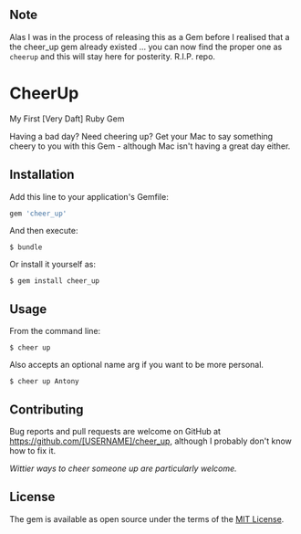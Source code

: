 ## Note

Alas I was in the process of releasing this as a Gem before I realised that a the cheer_up gem already existed ... you can now find the proper one as `cheerup` and this will stay here for posterity. R.I.P. repo.

# CheerUp

My First [Very Daft] Ruby Gem

Having a bad day? Need cheering up? Get your Mac to say something cheery to you with this Gem - although Mac isn't having a great day either.

## Installation

Add this line to your application's Gemfile:

```ruby
gem 'cheer_up'
```

And then execute:

    $ bundle

Or install it yourself as:

    $ gem install cheer_up

## Usage

From the command line:
    
    $ cheer up

Also accepts an optional name arg if you want to be more personal.

    $ cheer up Antony


## Contributing

Bug reports and pull requests are welcome on GitHub at https://github.com/[USERNAME]/cheer_up, although I probably don't know how to fix it.

_Wittier ways to cheer someone up are particularly welcome._


## License

The gem is available as open source under the terms of the [MIT License](http://opensource.org/licenses/MIT).

